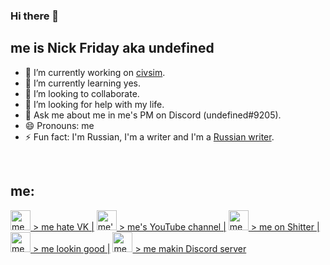 ### Hi there 🗿

## me is Nick Friday aka undefined
- 🔭 I’m currently working on [civsim](https://github.com/NFrid/civsim).
- 🌱 I’m currently learning yes.
- 👯 I’m looking to collaborate.
- 🤔 I’m looking for help with my life.
- 💬 Ask me about me in me's PM on Discord (undefined#9205).
- 😄 Pronouns: me
- ⚡ Fun fact: I'm Russian, I'm a writer and I'm a [Russian writer][vkblog].

<br />

## me:
[<img height="32" width="32" src="https://cdn.jsdelivr.net/npm/simple-icons@v3/icons/vk.svg" alt="me hate VK" /> > me hate VK |][vk]
[<img height="32" width="32" src="https://cdn.jsdelivr.net/npm/simple-icons@v3/icons/youtube.svg" alt="me's YouTube channel" /> > me's YouTube channel |][youtube]
[<img height="32" width="32" src="https://cdn.jsdelivr.net/npm/simple-icons@v3/icons/twitter.svg" alt="me on Shitter" /> > me on Shitter |][twitter]
[<img height="32" width="32" src="https://cdn.jsdelivr.net/npm/simple-icons@v3/icons/instagram.svg" alt="me lookin good" /> > me lookin good |][instagram]
[<img height="32" width="32" src="https://cdn.jsdelivr.net/npm/simple-icons@v3/icons/discord.svg" alt="me makin server on Discord" /> > me makin Discord server][discord]

[vk]: https://vk.com/nickfriday
[vkblog]: https://vk.com/nfriday
[youtube]: https://www.youtube.com/channel/UCQgv-iYqAqnIgFJ-rVVmHiA
[twitter]: https://twitter.com/nfriday5
[instagram]: https://www.instagram.com/nfriday.inst/
[discord]: https://discord.gg/Ae7Awg5
